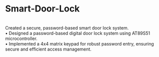 # Smart-Door-Lock
<br>
Created a secure, password-based smart door lock system. <br>
• Designed a password-based digital door lock system using AT89S51 
microcontroller. 
<br>
• Implemented a 4x4 matrix keypad for robust password entry, 
ensuring secure and efficient access management.
